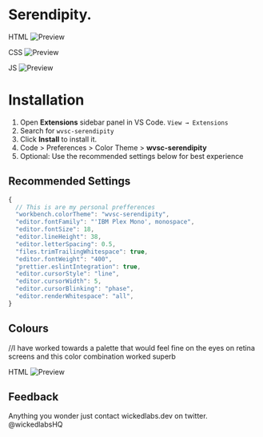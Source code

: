 # Serendipity.
HTML
![Preview](https://github.com/michael-andreuzza/wvsc-serendipity/blob/master/html.png?raw=true)

CSS
![Preview](https://github.com/michael-andreuzza/wvsc-serendipity/blob/master/css.png?raw=true)

JS
![Preview](https://github.com/michael-andreuzza/wvsc-serendipity/blob/master/js.png?raw=true)




# Installation

1. Open **Extensions** sidebar panel in VS Code. `View → Extensions`
2. Search for `wvsc-serendipity`
3. Click **Install** to install it.
4. Code > Preferences > Color Theme > **wvsc-serendipity**
5. Optional: Use the recommended settings below for best experience

## Recommended Settings

```js
{
  // This is are my personal prefferences
  "workbench.colorTheme": "wvsc-serendipity",
  "editor.fontFamily": "'IBM Plex Mono', monospace",
  "editor.fontSize": 18,
  "editor.lineHeight": 38,
  "editor.letterSpacing": 0.5,
  "files.trimTrailingWhitespace": true,
  "editor.fontWeight": "400",
  "prettier.eslintIntegration": true,
  "editor.cursorStyle": "line",
  "editor.cursorWidth": 5,
  "editor.cursorBlinking": "phase",
  "editor.renderWhitespace": "all",
}
```

## Colours
//I have worked towards a palette that would feel fine on the eyes on retina screens and this color combination worked superb

HTML
![Preview](https://github.com/michael-andreuzza/wvsc-serendipity/blob/master/colors.png?raw=true)


## Feedback

Anything you wonder just contact wickedlabs.dev on twitter. @wickedlabsHQ
